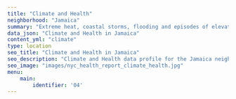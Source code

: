 ```yaml
---
title: "Climate and Health"
neighborhood: "Jamaica"
summary: "Extreme heat, coastal storms, flooding and episodes of elevated ozone are climate-related hazards that may increase with climate change and have important public health impacts in New York City. Extreme weather can cause power outages, which also threaten public health. This report provides neighborhood indicators of climate-related hazards, vulnerability and health impacts."
data_json: "Climate and Health in Jamaica"
content_yml: "climate"
type: location
seo_title: "Climate and Health in Jamaica"
seo_description: "Climate and Health data profile for the Jamaica neighborhood of NYC."
seo_image: "images/nyc_health_report_climate_health.jpg"
menu:
    main:
        identifier: '04'
---
```

